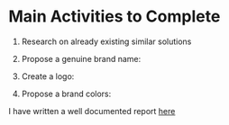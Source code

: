 # Main Activities to Complete
1. Research on already existing similar solutions
   
2.  Propose a genuine brand name:

3. Create a logo:

4. Propose a brand colors:


I have written a well documented report [here](https://docs.google.com/document/d/1yp1uWHbHn0FOcCKmF-50_ZSVehkbVs4_qlrkEHJNsK8/edit?usp=sharing) 